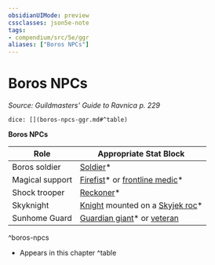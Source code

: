```yaml
---
obsidianUIMode: preview
cssclasses: json5e-note
tags:
- compendium/src/5e/ggr
aliases: ["Boros NPCs"]
---
```

# Boros NPCs
*Source: Guildmasters' Guide to Ravnica p. 229* 

`dice: [](boros-npcs-ggr.md#^table)`

**Boros NPCs**

| Role | Appropriate Stat Block |
|------|------------------------|
| Boros soldier | [Soldier](/3-Mechanics/CLI/bestiary/humanoid/soldier-ggr.md)* |
| Magical support | [Firefist](/3-Mechanics/CLI/bestiary/humanoid/firefist-ggr.md)* or [frontline medic](/3-Mechanics/CLI/bestiary/humanoid/frontline-medic-ggr.md)* |
| Shock trooper | [Reckoner](/3-Mechanics/CLI/bestiary/humanoid/reckoner-ggr.md)* |
| Skyknight | [Knight](/3-Mechanics/CLI/bestiary/humanoid/knight.md) mounted on a [Skyjek roc](/3-Mechanics/CLI/bestiary/monstrosity/skyjek-roc-ggr.md)* |
| Sunhome Guard | [Guardian giant](/3-Mechanics/CLI/bestiary/giant/guardian-giant-ggr.md)* or [veteran](/3-Mechanics/CLI/bestiary/humanoid/veteran.md) |
^boros-npcs

* Appears in this chapter
^table